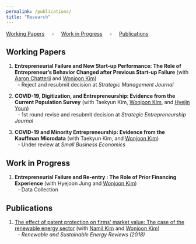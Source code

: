```yaml
---
permalink: /publications/
title: "Research"
---
```


 [Working Papers](#wp) &nbsp; &nbsp; - &nbsp; &nbsp; [Work in Progress](#wi) &nbsp; &nbsp; - &nbsp; &nbsp; [Publications](#pub)

<h2 id="wp">
Working Papers
</h2>


1. **Entrepreneurial Failure and New Start-up Performance: The Role of Entrepreneur’s Behavior Changed after Previous Start-up Failure** (with [Aaron Chatterji][aaron] and [Wonjoon Kim][wjkim])<br/>
&nbsp; - Reject and resubmit decision at *Strategic Management Journal*

2. **COVID-19, Digitization, and Entrepreneurship: Evidence from the Current Population Survey** (with Taekyun Kim, [Wonjoon Kim][wjkim], and [Hyejin Youn][hy])<br/>
&nbsp; - 1st round revise and resubmit decision at *Strategic Entrepreneurship Journal*

3. **COVID-19 and Minority Entrepreneurship: Evidence from the Kauffman Microdata** (with Taekyun Kim, and [Wonjoon Kim][wjkim])<br/>
&nbsp; - Under review at *Small Business Economics*


<h2 id="wi">
Work in Progress
</h2>

1. **Entrepreneurial Failure and Re-entry : The Role of Prior Financing Experience** (with Hyejoon Jung and [Wonjoon Kim][wjkim])<br/>
&nbsp; - Data Collection


<h2 id="pub">
Publications
</h2>

1. [The effect of patent protection on firms’ market value: The case of the renewable energy sector](https://www.sciencedirect.com/science/article/pii/S1364032117311358?casa_token=imXGsyWcNMUAAAAA:iEQOgQ-9fIQKtYIt5mq2W6jzpdrF6Eb-3y3VIUZUjFzcltbMQBgV9w72t0vlh86rB6RHYk_AilQ) (with [Namil Kim][namil] and [Wonjoon Kim][wjkim])<br/>
&nbsp; - *Renewable and Sustainable Energy Reviews (2018)*


[aaron]: https://sites.duke.edu/ronniechatterji/
[wjkim]: https://wjkim.kaist.ac.kr/
[hy]: http://hyoun.me/
[namil]: https://namilkim.github.io/
